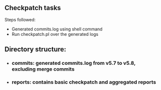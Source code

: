 ## Checkpatch tasks
Steps followed:
- Generated commits.log using shell command
- Run checkpatch.pl over the generated logs

## Directory structure:
- ### commits: generated commits.log from v5.7 to v5.8, excluding merge commits
- ### reports: contains basic checkpatch and aggregated reports
